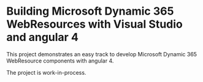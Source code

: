 # Building Microsoft Dynamic 365 WebResources with Visual Studio and angular 4

This project demonstrates an easy track to develop Microsoft Dynamic 365 WebResource components with angular 4. 

The project is work-in-process.
